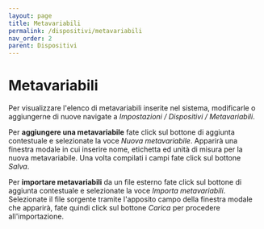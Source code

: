 ```yaml
---
layout: page
title: Metavariabili
permalink: /dispositivi/metavariabili
nav_order: 2
parent: Dispositivi
---
```


# Metavariabili

Per visualizzare l'elenco di metavariabili inserite nel sistema, modificarle o aggiungerne di nuove navigate a *Impostazioni / Dispositivi / Metavariabili*.

Per **aggiungere una metavariabile** fate click sul bottone di aggiunta contestuale e selezionate la voce *Nuova metavariabile*. Apparirà una finestra modale in cui inserire nome, etichetta ed unità di misura per la nuova metavariabile. Una volta compilati i campi fate click sul bottone *Salva*.

Per **importare metavariabili** da un file esterno fate click sul bottone di aggiunta contestuale e selezionate la voce *Importa metavariabili*. Selezionate il file sorgente tramite l'apposito campo della finestra modale che apparirà, fate quindi click sul bottone *Carica* per procedere all'importazione.
